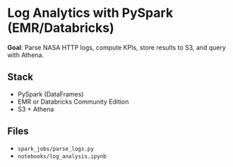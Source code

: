 # Log Analytics with PySpark (EMR/Databricks)

**Goal**: Parse NASA HTTP logs, compute KPIs, store results to S3, and query with Athena.

## Stack
- PySpark (DataFrames)
- EMR or Databricks Community Edition
- S3 + Athena

## Files
- `spark_jobs/parse_logs.py`
- `notebooks/log_analysis.ipynb`
